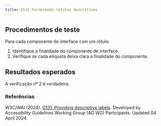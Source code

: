 ```yaml
---
title: G131 Fornecendo rótulos descritivos
---
```


## Procedimentos de teste

Para cada componente de interface com um rótulo:
1. Identifique a finalidade do componente de interface.
2. Verifique se cada etiqueta deixa clara a finalidade do componente.

## Resultados esperados
A verificação nº 2 é verdadeira.

### Referências

W3C/WAI (2024). [G131: Providing descriptive labels](https://www.w3.org/WAI/WCAG22/Techniques/general/G131). Developed by Accessibility Guidelines Working Group (AG WG) Participants. Updated 04 April 2024.